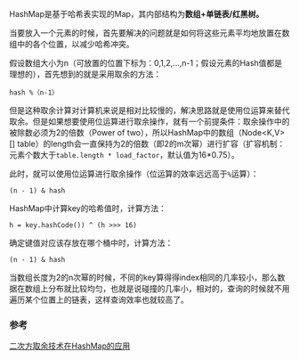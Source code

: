 HashMap是基于哈希表实现的Map，其内部结构为**数组+单链表/红黑树。**

当要放入一个元素的时候，首先要解决的问题就是如何将这些元素平均地放置在数组中的各个位置，以减少哈希冲突。

假设数组大小为n（可放置的位置下标为：0,1,2,...,n-1；假设元素的Hash值都是理想的），首先想到的就是采用取余的方法：

```
hash %（n-1）
```

但是这种取余计算对计算机来说是相对比较慢的，解决思路就是使用位运算来替代取余。但是如果想要使用位运算进行取余操作，就有一个前提条件：取余操作中的被除数必须为2的倍数（Power of two），所以HashMap中的数组（Node&lt;K,V&gt;\[\] table）的length会一直保持为2的倍数（即2的m次幂）进行扩容（扩容机制：元素个数大于`table.length * load_factor`，默认值为16\*0.75）。

此时，就可以使用位运算进行取余操作（位运算的效率远远高于`%`运算）：

```
(n - 1) & hash
```





HashMap中计算key的哈希值时，计算方法：

```text
h = key.hashCode()) ^ (h >>> 16)
```

确定键值对应该存放在哪个桶中时，计算方法：

```text
(n - 1) & hash
```

当数组长度为2的n次幂的时候，不同的key算得得index相同的几率较小，那么数据在数组上分布就比较均匀，也就是说碰撞的几率小，相对的，查询的时候就不用遍历某个位置上的链表，这样查询效率也就较高了。



### 参考

[二次方取余技术在HashMap的应用](http://jingzhongwen.iteye.com/blog/2208680)



